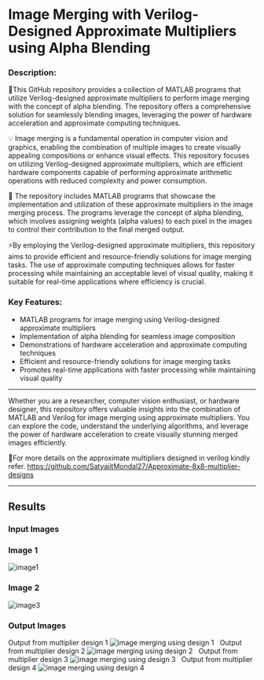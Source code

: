 # Image Merging with Verilog-Designed Approximate Multipliers using Alpha Blending

### Description:

📂This GitHub repository provides a collection of MATLAB programs that utilize Verilog-designed approximate multipliers to perform image merging with the concept of alpha blending. The repository offers a comprehensive solution for seamlessly blending images, leveraging the power of hardware acceleration and approximate computing techniques.

💡 Image merging is a fundamental operation in computer vision and graphics, enabling the combination of multiple images to create visually appealing compositions or enhance visual effects. This repository focuses on utilizing Verilog-designed approximate multipliers, which are efficient hardware components capable of performing approximate arithmetic operations with reduced complexity and power consumption.

🔧 The repository includes MATLAB programs that showcase the implementation and utilization of these approximate multipliers in the image merging process. The programs leverage the concept of alpha blending, which involves assigning weights (alpha values) to each pixel in the images to control their contribution to the final merged output.

⚡️By employing the Verilog-designed approximate multipliers, this repository aims to provide efficient and resource-friendly solutions for image merging tasks. The use of approximate computing techniques allows for faster processing while maintaining an acceptable level of visual quality, making it suitable for real-time applications where efficiency is crucial.

### Key Features:
- MATLAB programs for image merging using Verilog-designed approximate multipliers
- Implementation of alpha blending for seamless image composition
- Demonstrations of hardware acceleration and approximate computing techniques
- Efficient and resource-friendly solutions for image merging tasks
- Promotes real-time applications with faster processing while maintaining visual quality

<hr>

Whether you are a researcher, computer vision enthusiast, or hardware designer, this repository offers valuable insights into the combination of MATLAB and Verilog for image merging using approximate multipliers. You can explore the code, understand the underlying algorithms, and leverage the power of hardware acceleration to create visually stunning merged images efficiently.

🔗For more details on the approximate multipliers designed in verilog kindly refer.
https://github.com/SatyajitMondal27/Approximate-8x8-multiplier-designs

<hr>


## Results

### Input Images
### Image 1
![image1](https://github.com/SatyajitMondal27/imagemergingusingapproximatemultipliers/assets/124804860/1b6bb54c-01ee-471f-9455-594497ff5efd)
&nbsp;
### Image 2
![image3](https://github.com/SatyajitMondal27/imagemergingusingapproximatemultipliers/assets/124804860/71a912c6-0d9c-47d9-b3af-11dcb733f0a5)

### Output Images
Output from multiplier design 1
![image merging using design 1](https://github.com/SatyajitMondal27/imagemergingusingapproximatemultipliers/assets/124804860/b77ce3d9-9585-496a-9d47-b6d225db69d2)
&nbsp;
Output from multiplier design 2
![image merging using design 2](https://github.com/SatyajitMondal27/imagemergingusingapproximatemultipliers/assets/124804860/d4660965-896f-472f-88bb-0e33b780c514)
&nbsp;
Output from multiplier design 3
![image merging using design 3](https://github.com/SatyajitMondal27/imagemergingusingapproximatemultipliers/assets/124804860/d878ffc5-2771-4fa1-8336-9ce4df6c6ab9)
&nbsp;
Output from multiplier design 4
![image merging using design 4](https://github.com/SatyajitMondal27/imagemergingusingapproximatemultipliers/assets/124804860/ea0a544b-39f5-4447-9f60-1bb7b0f3959e)





